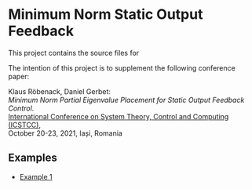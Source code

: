 # Minimum Norm Static Output Feedback

This project contains the source files for 

The intention of this project is to supplement the following conference paper:

Klaus Röbenack, Daniel Gerbet:  
*Minimum Norm Partial Eigenvalue Placement for Static Output Feedback Control*.  
[International Conference on System Theory, Control and Computing (ICSTCC)](https://icstcc2021.ac.tuiasi.ro/),   
October 20-23, 2021, Iași, Romania

## Examples

- [Example 1](https://nbviewer.jupyter.org/github/TUD-RST/minimum-norm-output-feedback/blob/main/src/example1frobenius.ipynb)